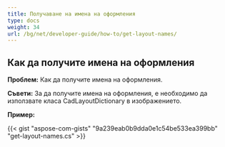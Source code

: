 ```yaml
---
title: Получаване на имена на оформления
type: docs
weight: 34
url: /bg/net/developer-guide/how-to/get-layout-names/
---
```


## **Как да получите имена на оформления**

**Проблем:** Как да получите имена на оформления.

**Съвети:** За да получите имена на оформления, е необходимо да използвате класа CadLayoutDictionary в изображението.

**Пример:**

{{< gist "aspose-com-gists" "9a239eab0b9dda0e1c54be533ea399bb" "get-layout-names.cs" >}}
